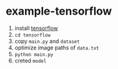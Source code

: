 # example-tensorflow

1. install [tensorflow](https://www.tensorflow.org/install)
2. `cd tensorflow`
3. copy `main.py` and `dataset`
4. optimize image paths of `data.txt`
5. `python main.py`
6. creted `model`
